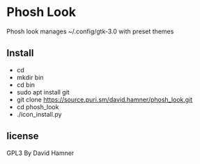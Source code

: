 Phosh Look
=====
Phosh look manages ~/.config/gtk-3.0 with preset themes

Install
-------
 - cd
 - mkdir bin
 - cd bin
 - sudo apt install git
 - git clone https://source.puri.sm/david.hamner/phosh_look.git
 - cd phosh_look
 - ./icon_install.py

license
-------
GPL3
By David Hamner
